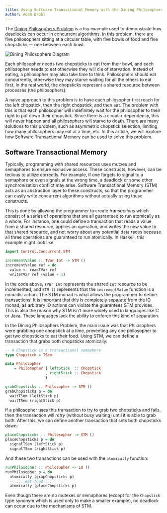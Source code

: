 ```yaml
---
title: Using Software Transactional Memory with the Dining Philosophers Problem
author: Adam Brohl
---
```


The [Dining Philosophers Problem](https://en.wikipedia.org/wiki/Dining_philosophers_problem)
is a toy example used to demonstrate how deadlocks can occur in concurrent
algorithms. In this problem, there are five philosophers sitting at a circular
table, with five bowls of food and five chopsticks — one between each bowl.

![Dining Philosophers Diagram](https://miro.medium.com/v2/resize:fit:640/format:webp/0*QMdGHWU-HvwCv0Ea.png)

Each philosopher needs two chopsticks to eat from their bowl, and each
philosopher needs to eat otherwise they will die of starvation. Instead of
eating, a philosopher may also take time to think. Philosophers should eat
concurrently, otherwise they may starve waiting for all the others to eat
first. In the real world, the chopsticks represent a shared resource between processes
(the philosophers).

A naive approach to this problem is to have each philosopher first reach for
the left chopstick, then the right chopstick, and then eat. The problem with
this is that each philosopher will indefinitely wait for the philosopher to
their right to put down their chopstick. Since there is a circular dependency,
this will never happen and all philosophers will starve to death. There are
many solutions to this problem, such as asymmetric chopstick selection,
limiting how many philosophers may eat at a time, etc. In this article, we will
explore how Software Transactional Memory can be used to solve this problem.

## Software Transactional Memory

Typically, programming with shared resources uses mutxes and semaphores to
ensure exclusive access. These constructs, however, can be tedious to utilize
correctly. For example, if one forgets to signal to a semaphore or even signals
at the wrong time, a deadlock or some other synchronization conflict may arise.
Software Transactional Memory (STM) acts as an abstraction layer to these
constructs, so that the programmer can easily write concurrent algorithms
without actually using these constructs.

This is done by allowing the programmer to create _transactions_ which consist of
a series of operations that are all guaranteed to run atomically as a whole.
For instance, one could define a transaction that reads a value from a shared
resource, applies an operation, and writes the new value to that shared
resource, and not worry about any potential data races because all three
operations are guaranteed to run atomically. In Haskell, this example might
look like:

```haskell 
import Control.Concurrent.STM

incrementValue :: TVar Int -> STM () 
incrementValue ref = do 
  value <- readTVar ref 
  writeTVar ref (value + 1)
```

In the code above, `TVar Int` represents the shared `Int` resource to be
incremented, and `STM ()` represents that the `incrementValue` function is a
monadic action. The STM monad is what allows the programmer to define
transactions. It is important that this is completely separate from the IO
monad, as arbitrary IO actions can violate the guarantees STM provides. This is
also the reason why STM isn’t more widely used in languages like C or Java.
These languages lack the ability to enforce this kind of separation.

In the Dining Philosophers Problem, the main issue was that Philosophers were
grabbing one chopstick at a time, preventing any one philosopher to get two
chopsticks to eat their food. Using STM, we can define a transaction that grabs
both chopsticks atomically:

```haskell 
-- A Chopstick is a transactional semaphore
type Chopstick = TSem

data Philosopher 
    = Philosopher { leftStick  :: Chopstick
                  , rightStick :: Chopstick
                  }

grabChopsticks :: Philosopher -> STM ()
grabChopsticks p = do 
  waitTSem (leftStick p)
  waitTSem (rightStick p)
```

If a philosopher uses this transaction to try to grab two chopsticks and fails,
then the transaction will _retry_ (without busy waiting) until it is able to grab
both. After this, we can define another transaction that sets both chopsticks
down:

```haskell 
placeChopsticks :: Philosopher -> STM () 
placeChopsticks p = do 
  signalTSem (leftStick p)
  signalTSem (rightStick p)
```

And these two transactions can be used with the `atomically` function:

```haskell 
runPhilosopher :: Philosopher -> IO ()
runPhilosopher p = do 
  atomically (grapChopsticks p)
  -- ... eat food ...
  atomically (placeChopsticks p)
```

Even though there are no mutexes or semaphores (except for the `Chopstick` type
synonym which is used only to make a smaller example), no deadlock can occur
due to the mechanisms of STM.

